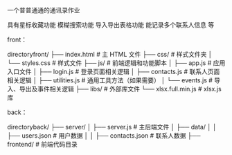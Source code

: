 一个普普通通的通讯录作业

具有星标收藏功能 模糊搜索功能 导入导出表格功能 能记录多个联系人信息 等



front：

directoryfront/
├── index.html         # 主 HTML 文件
├── css/               # 样式文件夹
│   └── styles.css     # 样式文件
├── js/                # 前端逻辑和功能脚本
│   ├── app.js         # 应用入口文件
│   ├── login.js       # 登录页面相关逻辑
│   ├── contacts.js    # 联系人页面相关逻辑
│   ├── utilities.js   # 通用工具方法（如果需要）
│   └── events.js      # 导入、导出及事件相关逻辑
├── libs/              # 外部库文件
     └── xlsx.full.min.js  # xlsx.js 库


back：

directoryback/
├── server/
│   ├── server.js            # 主后端文件
│   ├── data/
│   │   ├── users.json       # 用户数据
│   │   ├── contacts.json    # 联系人数据
├── frontend/                # 前端代码目录
